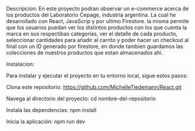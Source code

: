 Descripcion:
En este proyecto podran observar un e-commerce acerca de los productos del Laboratorio Cepage, industria argentina. La cual he desarrollado con React, JavaScrip y por ultimo Firestore. la misma permite que los usuarios puedan ver los distintos productos con los que cuenta la marca en sus respectibas categorias, ver el detalle de cada producto, seleccionar cantidades para añadir al carrito y poder hacer un checkout al final con un ID generado por firestore, en donde tambien guardamos las colecciones de nuestros productos que estan almacenados ahi.

Instalacion:

Para instalar y ejecutar el proyecto en tu entorno local, sigue estos pasos:

Clona este repositorio:
https://github.com/MichelleTiedemann/React.git

Navega al directorio del proyecto:
cd nombre-del-repositorio

Instala las dependencias:
npm install

Inicia la aplicación:
npm run dev
